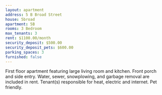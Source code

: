 ```yaml
---
layout: apartment
address: 5 B Broad Street
house: 5broad
apartment: 5B
rooms: 3 Bedroom
max_tenants: 3
rent: $1100.00/month
security_deposit: $500.00
security_deposit_pets: $600.00
parking_spaces: 3
furnished: false
---
```


First floor apartment featuring large living room and kitchen. Front porch and side entry.
Water, sewer, snowplowing, and garbage removal are included in rent. Tenant(s) responsible for heat,
electric and internet. Pet friendly.
